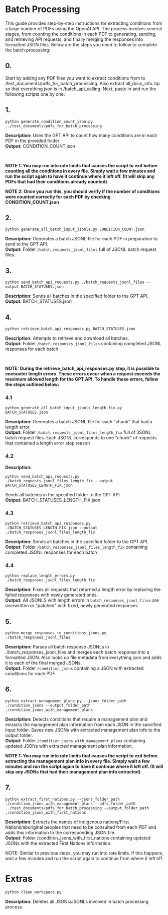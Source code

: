 # Batch Processing
This guide provides step-by-step instructions for extracting conditions from a large number of PDFs using the OpenAI API. The process involves several stages, from counting the conditions in each PDF to generating, sending, and retrieving API requests, and finally merging the responses into formatted JSON files. Below are the steps you need to follow to complete the batch processing:

## 0.
Start by adding any PDF files you want to extract conditions from to /test_documents/pdfs_for_batch_processing. Also extract all_docs_info.zip so that everything.json is in /batch_api_calling. Next, paste in and run the following scripts one by one:

## 1.
```
python generate_condition_count_json.py ../test_documents/pdfs_for_batch_processing
```
**Description:**
Uses the GPT API to count how many conditions are in each PDF in the provided folder<br>
**Output:**
CONDITION_COUNT.json

<br>

**NOTE 1: You may run into rate limits that causes the script to exit before counting all the conditions in every file. Simply wait a few minutes and run the script again to have it continue where it left off. (It will skip any PDFs that had their conditions already counted)**

**NOTE 2: Once you run this, you should verify if the number of conditions were counted correctly for each PDF by checking CONDITION_COUNT.json**

## 2.
```
python generate_all_batch_input_jsonls.py CONDITION_COUNT.json
```
**Description:**
Generates a batch JSONL file for each PDF in preparation to send to the GPT API.<br>
**Output:**
Folder `/batch_requests_jsonl_files` full of JSONL batch request files.

## 3.
```
python send_batch_api_requests.py ./batch_requests_jsonl_files --output BATCH_STATUSES.json
```
**Description:**
Sends all batches in the specified folder to the GPT API.<br>
**Output:**
BATCH_STATUSES.json

## 4.
```
python retrieve_batch_api_responses.py BATCH_STATUSES.json
```
**Description:**
Attempts to retrieve and download all batches.<br>
**Output:**
Folder `/batch_responses_jsonl_files` containing completed JSONL responses for each batch

<br>

**NOTE: During the retrieve_batch_api_responses.py step, it is possible to encounter length errors. These errors occur when a request exceeds the maximum allowed length for the GPT API. To handle these errors, follow the steps outlined below:**

### 4.1
```
python generate_all_batch_input_jsonls_length_fix.py BATCH_STATUSES.json
```
**Description:**
Generates a batch JSONL file for each "chunk" that had a length error.<br>
**Output:**
Folder `/batch_requests_jsonl_files_length_fix` full of JSONL batch request files. Each JSONL corresponds to one "chunk" of requests that contained a length error stop reason

### 4.2
**Description:**
```
python send_batch_api_requests.py ./batch_requests_jsonl_files_length_fix --output BATCH_STATUSES_LENGTH_FIX.json
```
Sends all batches in the specified folder to the GPT API.<br>
**Output:**
BATCH_STATUSES_LENGTH_FIX.json

### 4.3
```
python retrieve_batch_api_responses.py ./BATCH_STATUSES_LENGTH_FIX.json --output ./batch_responses_jsonl_files_length_fix
```
**Description:**
Sends all batches in the specified folder to the GPT API.<br>
**Output:**
Folder `/batch_responses_jsonl_files_length_fix` containing completed JSONL responses for each batch

### 4.4
```
python replace_length_errors.py ./batch_responses_jsonl_files_length_fix
```
**Description:**
Fixes all requests that returned a length error by replacing the failed responses with newly generated ones.<br>
**Output:**
All JSONLS with length errors in `batch_responses_jsonl_files` are overwritten or "patched" with fixed, newly generated responses

## 5.
```
python merge_responses_to_conditions_jsons.py ./batch_responses_jsonl_files
```
**Description:**
Parses all batch response JSONLs in ./batch_responses_jsonl_files and merges each batch response into a formatted JSON. Also looks up file metadata from everything.json and adds it to each of the final merged JSONs.<br>
**Output:**
Folder `/condition_jsons` containing a JSON with extracted conditions for each PDF

## 6.
```
python extract_management_plans.py --jsons_folder_path ./condition_jsons --output_folder_path ./condition_jsons_with_management_plans
```
**Description:**
Detects conditions that require a management plan and extracts the management plan information from each JSON in the specified input folder. Saves new JSONs with extracted management plan info to the output folder.<br>
**Output:**
Folder `/condition_jsons_with_management_plans` containing updated JSONs with extracted management plan information.

**NOTE 1: You may run into rate limits that causes the script to exit before extracting the management plan info in every file. Simply wait a few minutes and run the script again to have it continue where it left off. (It will skip any JSONs that had their management plan info extracted)**

## 7.
```
python extract_first_nations.py --jsons_folder_path ./condition_jsons_with_management_plans --pdfs_folder_path ../test_documents/pdfs_for_batch_processing --output_folder_path ./condition_jsons_with_first_nations
```
**Description:**
Extracts the names of indigenous nations/First Nations/aboriginal peoples that need to be consulted from each PDF and adds this information to the corresponding JSON file.<br>
**Output:**
Folder /condition_jsons_with_first_nations containing updated JSONs with the extracted First Nations information.

NOTE: Similar to previous steps, you may run into rate limits. If this happens, wait a few minutes and run the script again to continue from where it left off.


# Extras
```
python clean_workspace.py
```
**Description:**
Deletes all JSONs/JSONLs involved in batch processing process.

